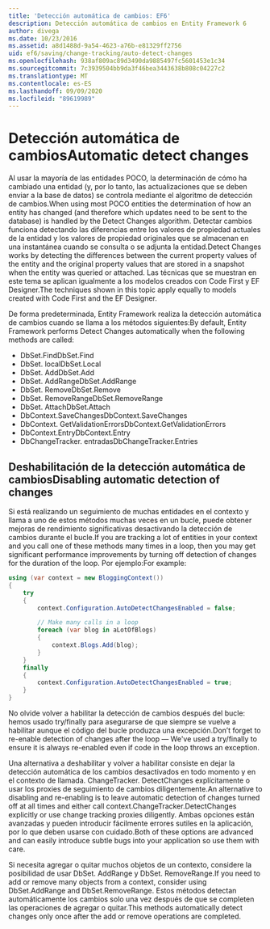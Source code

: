 ```yaml
---
title: 'Detección automática de cambios: EF6'
description: Detección automática de cambios en Entity Framework 6
author: divega
ms.date: 10/23/2016
ms.assetid: a8d1488d-9a54-4623-a76b-e81329ff2756
uid: ef6/saving/change-tracking/auto-detect-changes
ms.openlocfilehash: 938af809ac89d3490da9885497fc5601453e1c34
ms.sourcegitcommit: 7c3939504bb9da3f46bea3443638b808c04227c2
ms.translationtype: MT
ms.contentlocale: es-ES
ms.lasthandoff: 09/09/2020
ms.locfileid: "89619989"
---
```

# <a name="automatic-detect-changes"></a><span data-ttu-id="8dae0-103">Detección automática de cambios</span><span class="sxs-lookup"><span data-stu-id="8dae0-103">Automatic detect changes</span></span>
<span data-ttu-id="8dae0-104">Al usar la mayoría de las entidades POCO, la determinación de cómo ha cambiado una entidad (y, por lo tanto, las actualizaciones que se deben enviar a la base de datos) se controla mediante el algoritmo de detección de cambios.</span><span class="sxs-lookup"><span data-stu-id="8dae0-104">When using most POCO entities the determination of how an entity has changed (and therefore which updates need to be sent to the database) is handled by the Detect Changes algorithm.</span></span> <span data-ttu-id="8dae0-105">Detectar cambios funciona detectando las diferencias entre los valores de propiedad actuales de la entidad y los valores de propiedad originales que se almacenan en una instantánea cuando se consulta o se adjunta la entidad.</span><span class="sxs-lookup"><span data-stu-id="8dae0-105">Detect Changes works by detecting the differences between the current property values of the entity and the original property values that are stored in a snapshot when the entity was queried or attached.</span></span> <span data-ttu-id="8dae0-106">Las técnicas que se muestran en este tema se aplican igualmente a los modelos creados con Code First y EF Designer.</span><span class="sxs-lookup"><span data-stu-id="8dae0-106">The techniques shown in this topic apply equally to models created with Code First and the EF Designer.</span></span>  

<span data-ttu-id="8dae0-107">De forma predeterminada, Entity Framework realiza la detección automática de cambios cuando se llama a los métodos siguientes:</span><span class="sxs-lookup"><span data-stu-id="8dae0-107">By default, Entity Framework performs Detect Changes automatically when the following methods are called:</span></span>  

- <span data-ttu-id="8dae0-108">DbSet.Find</span><span class="sxs-lookup"><span data-stu-id="8dae0-108">DbSet.Find</span></span>  
- <span data-ttu-id="8dae0-109">DbSet. local</span><span class="sxs-lookup"><span data-stu-id="8dae0-109">DbSet.Local</span></span>  
- <span data-ttu-id="8dae0-110">DbSet. Add</span><span class="sxs-lookup"><span data-stu-id="8dae0-110">DbSet.Add</span></span>  
- <span data-ttu-id="8dae0-111">DbSet. AddRange</span><span class="sxs-lookup"><span data-stu-id="8dae0-111">DbSet.AddRange</span></span>
- <span data-ttu-id="8dae0-112">DbSet. Remove</span><span class="sxs-lookup"><span data-stu-id="8dae0-112">DbSet.Remove</span></span>  
- <span data-ttu-id="8dae0-113">DbSet. RemoveRange</span><span class="sxs-lookup"><span data-stu-id="8dae0-113">DbSet.RemoveRange</span></span>
- <span data-ttu-id="8dae0-114">DbSet. Attach</span><span class="sxs-lookup"><span data-stu-id="8dae0-114">DbSet.Attach</span></span>  
- <span data-ttu-id="8dae0-115">DbContext.SaveChanges</span><span class="sxs-lookup"><span data-stu-id="8dae0-115">DbContext.SaveChanges</span></span>  
- <span data-ttu-id="8dae0-116">DbContext. GetValidationErrors</span><span class="sxs-lookup"><span data-stu-id="8dae0-116">DbContext.GetValidationErrors</span></span>  
- <span data-ttu-id="8dae0-117">DbContext.Entry</span><span class="sxs-lookup"><span data-stu-id="8dae0-117">DbContext.Entry</span></span>  
- <span data-ttu-id="8dae0-118">DbChangeTracker. entradas</span><span class="sxs-lookup"><span data-stu-id="8dae0-118">DbChangeTracker.Entries</span></span>  

## <a name="disabling-automatic-detection-of-changes"></a><span data-ttu-id="8dae0-119">Deshabilitación de la detección automática de cambios</span><span class="sxs-lookup"><span data-stu-id="8dae0-119">Disabling automatic detection of changes</span></span>  

<span data-ttu-id="8dae0-120">Si está realizando un seguimiento de muchas entidades en el contexto y llama a uno de estos métodos muchas veces en un bucle, puede obtener mejoras de rendimiento significativas desactivando la detección de cambios durante el bucle.</span><span class="sxs-lookup"><span data-stu-id="8dae0-120">If you are tracking a lot of entities in your context and you call one of these methods many times in a loop, then you may get significant performance improvements by turning off detection of changes for the duration of the loop.</span></span> <span data-ttu-id="8dae0-121">Por ejemplo:</span><span class="sxs-lookup"><span data-stu-id="8dae0-121">For example:</span></span>  

``` csharp
using (var context = new BloggingContext())
{
    try
    {
        context.Configuration.AutoDetectChangesEnabled = false;

        // Make many calls in a loop
        foreach (var blog in aLotOfBlogs)
        {
            context.Blogs.Add(blog);
        }
    }
    finally
    {
        context.Configuration.AutoDetectChangesEnabled = true;
    }
}
```  

<span data-ttu-id="8dae0-122">No olvide volver a habilitar la detección de cambios después del bucle: hemos usado try/finally para asegurarse de que siempre se vuelve a habilitar aunque el código del bucle produzca una excepción.</span><span class="sxs-lookup"><span data-stu-id="8dae0-122">Don’t forget to re-enable detection of changes after the loop — We've used a try/finally to ensure it is always re-enabled even if code in the loop throws an exception.</span></span>  

<span data-ttu-id="8dae0-123">Una alternativa a deshabilitar y volver a habilitar consiste en dejar la detección automática de los cambios desactivados en todo momento y en el contexto de llamada. ChangeTracker. DetectChanges explícitamente o usar los proxies de seguimiento de cambios diligentemente.</span><span class="sxs-lookup"><span data-stu-id="8dae0-123">An alternative to disabling and re-enabling is to leave automatic detection of changes turned off at all times and either call context.ChangeTracker.DetectChanges explicitly or use change tracking proxies diligently.</span></span> <span data-ttu-id="8dae0-124">Ambas opciones están avanzadas y pueden introducir fácilmente errores sutiles en la aplicación, por lo que deben usarse con cuidado.</span><span class="sxs-lookup"><span data-stu-id="8dae0-124">Both of these options are advanced and can easily introduce subtle bugs into your application so use them with care.</span></span>  

<span data-ttu-id="8dae0-125">Si necesita agregar o quitar muchos objetos de un contexto, considere la posibilidad de usar DbSet. AddRange y DbSet. RemoveRange.</span><span class="sxs-lookup"><span data-stu-id="8dae0-125">If you need to add or remove many objects from a context, consider using DbSet.AddRange and DbSet.RemoveRange.</span></span> <span data-ttu-id="8dae0-126">Estos métodos detectan automáticamente los cambios solo una vez después de que se completen las operaciones de agregar o quitar.</span><span class="sxs-lookup"><span data-stu-id="8dae0-126">This methods automatically detect changes only once after the add or remove operations are completed.</span></span> 
